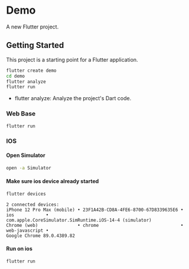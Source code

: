 # Demo

A new Flutter project.

## Getting Started

This project is a starting point for a Flutter application.

```bash
flutter create demo
cd demo
flutter analyze
flutter run
```
- flutter analyze: Analyze the project's Dart code.

### Web Base

```bash
flutter run
```

### IOS
#### Open Simulator

```bash
open -a Simulator
```

#### Make sure ios device already started
```bash
flutter devices
```

```
2 connected devices:
iPhone 12 Pro Max (mobile) • 23F1A42B-CD8A-4FE6-8700-67D8339635E6 • ios            •
com.apple.CoreSimulator.SimRuntime.iOS-14-4 (simulator)
Chrome (web)               • chrome                               • web-javascript •
Google Chrome 89.0.4389.82
```

#### Run on ios
```bash
flutter run
```
